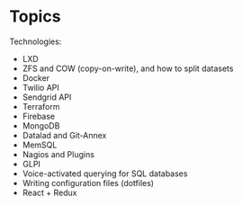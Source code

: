 # Topics

Technologies:
* LXD
* ZFS and COW (copy-on-write), and how to split datasets
* Docker
* Twilio API 
* Sendgrid API
* Terraform
* Firebase
* MongoDB 
* Datalad and Git-Annex
* MemSQL
* Nagios and Plugins
* GLPI
* Voice-activated querying for SQL databases
* Writing configuration files (dotfiles)
* React + Redux
